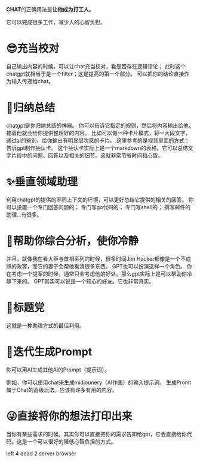 **CHAT**的正确用法是**让他成为打工人**。

它可以完成很多工作，减少人的心智负担。

# 😎充当校对
自己输出内容的时候，可以让chat充当校对，看是否存在逻辑谬论；
此时这个chatgpt就相当于是一个filter；这是提高的第一个部分。
可以把你的结论直接作为输入传递给chat。

# 🤠归纳总结
chatgpt是你归纳总结的神器。
你可以告诉它指定的规则，然后将内容输出给他，接着他就会给你提供整理好的内容。
比如可以做一种卡片模式，将一大段文字，通过ai的鉴别，给你输出有明显层次感的卡片。
这里参考的是视频里面的方式：
告诉gpt制作抽认卡。
这个抽认卡实际上是一个markdown的表格。它可以总结文字片段中的问题、回答以及相关的细节。这就非常节省时间和心智。

# ✨垂直领域助理
利用chatgpt的提供的不同上下文的环境，可以更好总结它提供的相关的回答。
你可以设置一个专门回答问题的；
专门写go代码的；
专门写shell的；
撰写邮件的助理...有很多。

# 🥶帮助你综合分析，使你冷静
并且，就像我在看大臣与首相系列的时候，很多时间Jim Hacker都像是一个不成熟的政客，而它的妻子会帮他看清很多东西。 GPT也可以扮演这样一个角色。 你在考虑一个提案的时候，通常只会考虑他的好处。那么gpt实际上是可以帮助你冷静下来的。 GPT其实可以说是一个知心的好友。它也非常真实。


# 👿标题党
这就是一种助理方式的最佳利用。


# 🤩迭代生成Prompt
你可以用AI生成其他Ai的Prompt（提示词）。

例如，你可以使用chat来生成midjounery（AI作画）的输入提示词。
生成Promt属于Chat的高级玩法。应该有许多有用的内容。


# 😜直接将你的想法打印出来
当你有某些需求的时候，其实你可以直接把你的需求告知给gpt，它会直接给你代码。这是一个可以很好的降低心智负担的方式。


left 4 dead 2 server browser